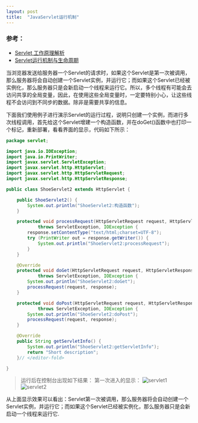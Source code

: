 ```yaml
---
layout: post
title:  "JavaServlet运行机制"
---
```




### 参考：
* [Servlet 工作原理解析](https://www.ibm.com/developerworks/cn/java/j-lo-servlet/)
* [Servlet运行机制与生命周期](http://blog.csdn.net/suwu150/article/details/51487398)


当浏览器发送给服务器一个Servlet的请求时，如果这个Servlet是第一次被调用，那么服务器将会自动创建一个Servlet实例，并运行它；而如果这个Servlet已经被实例化，那么服务器只是会新启动一个线程来运行它。所以，多个线程有可能会去访问共享的全局变量，因此，在使用这些全局变量时，一定要特别小心，让这些线程不会访问到不同步的数据。除非是需要共享的信息。

下面我们使用例子进行演示Servlet的运行过程，说明只创建一个实例，而进行多次线程调用，首先给这个Servlet增建一个构造函数，并在doGet()函数中也打印一个标记，重新部署，看看界面的显示，代码如下所示：
```java
package servlet;

import java.io.IOException;
import java.io.PrintWriter;
import javax.servlet.ServletException;
import javax.servlet.http.HttpServlet;
import javax.servlet.http.HttpServletRequest;
import javax.servlet.http.HttpServletResponse;

public class ShoeServlet2 extends HttpServlet {

    public ShoeServlet2() {
        System.out.println("ShoeServlet2:构造函数");
    }

    protected void processRequest(HttpServletRequest request, HttpServletResponse response)
            throws ServletException, IOException {
        response.setContentType("text/html;charset=UTF-8");
        try (PrintWriter out = response.getWriter()) {
            System.out.println("ShoeServlet2:processRequest");
        }
    }

    @Override
    protected void doGet(HttpServletRequest request, HttpServletResponse response)
            throws ServletException, IOException {
        System.out.println("ShoeServlet2:doGet");
        processRequest(request, response);
    }

    protected void doPost(HttpServletRequest request, HttpServletResponse response)
            throws ServletException, IOException {
        System.out.println("ShoeServlet2:doPost");
        processRequest(request, response);
    }

    @Override
    public String getServletInfo() {
        System.out.println("ShoeServlet2:getServletInfo");
        return "Short description";
    }// </editor-fold>

}
```

>运行后在控制台出现如下结果：
第一次进入的显示：
![servlet1]({{'/images/servlet1.png'}})
![servlet2]({{'/images/servlet2.png'}})

从上面显示效果可以看出：Servlet第一次被调用，那么服务器将会自动创建一个Servlet实例，并运行它；而如果这个Servlet已经被实例化，那么服务器只是会新启动一个线程来运行它.
